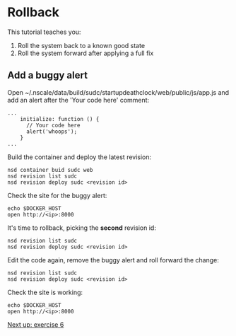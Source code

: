 Rollback
========

This tutorial teaches you:

1. Roll the system back to a known good state
2. Roll the system forward after applying a full fix

Add a buggy alert
------------

Open ~/.nscale/data/build/sudc/startupdeathclock/web/public/js/app.js and add an alert after the 'Your code here' comment:

	...
        initialize: function () {
          // Your code here
          alert('whoops');
        }
	...

Build the container and deploy the latest revision:

	nsd container buid sudc web
	nsd revision list sudc
	nsd revision deploy sudc <revision id>

Check the site for the buggy alert:

	echo $DOCKER_HOST
	open http://<ip>:8000

It's time to rollback, picking the **second** revision id:

	nsd revision list sudc
	nsd revision deploy sudc <revision id>

Edit the code again, remove the buggy alert and roll forward the change:

	nsd revision list sudc
	nsd revision deploy sudc <revision id>
	
Check the site is working:

	echo $DOCKER_HOST
	open http://<ip>:8000

[Next up: exercise 6](https://github.com/nearform/nscale-workshop/blob/master/ex6.md)
